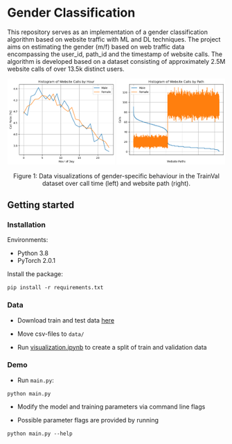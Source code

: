# Gender Classification
This repository serves as an implementation of a gender classification algorithm based on website traffic with ML and DL techniques. The project aims on estimating the gender (m/f) based on web traffic data encompassing the user_id, path_id and the timestamp of website calls. The algorithm is developed based on a dataset consisting of approximately 2.5M website calls of over 13.5k distinct users.

<p align="middle">
    <img src=".github/mf_hour.png" width="49.325%">
    <img src=".github/mf_path.png" width="49.675%">
</p>

<p align="center"> Figure 1: Data visualizations of gender-specific behaviour in the TrainVal dataset over call time (left) and website path (right). </p>

## Getting started
### Installation

Environments:

- Python 3.8
- PyTorch 2.0.1

Install the package:

```
pip install -r requirements.txt
```

### Data

- Download train and test data [here](https://drive.google.com/drive/folders/1TlMt_qXCLjfiafHna5OYwbGKh611QQKr?usp=sharing)

- Move csv-files to `data/`

- Run [visualization.ipynb](visualization.ipynb) to create a split of train and validation data

### Demo

- Run `main.py`:

```
python main.py
```

- Modify the model and training parameters via command line flags

- Possible parameter flags are provided by running

```
python main.py --help
```
